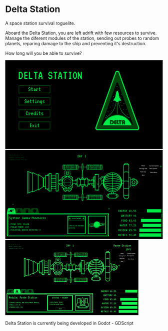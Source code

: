 # Delta Station
A space station survival roguelite.

Aboard the Delta Station, you are left adrift with few resources to survive. Manage the diferent modules of the station, sending out probes to random planets, reparing damage to the ship and preventing it's destruction.

How long will you be able to survive?

![Main Screen](mainscreen.png)
![Game Screen](gamescreen.png)
![Overview](game_overview.gif)

Delta Station is currently being developed in Godot - GDScript